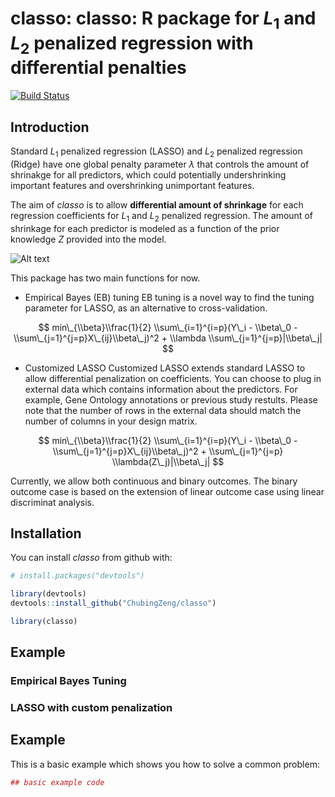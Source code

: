 
<!-- README.md is generated from README.Rmd. Please edit that file -->
classo: classo: R package for $L_1$ and $L_2$ penalized regression with differential penalties
==================================================================================
[![Build Status](https://travis-ci.org/ChubingZeng/classo.svg?branch=master)](https://travis-ci.org/ChubingZeng/classo)

Introduction
------------

Standard *L*<sub>1</sub> penalized regression (LASSO) and *L*<sub>2</sub> penalized regression (Ridge) have one global penalty parameter *λ* that controls the amount of shrinakge for all predictors, which could potentially undershrinking important features and overshrinking unimportant features.

The aim of *classo* is to allow **differential amount of shrinkage** for each regression coefficients for *L*<sub>1</sub> and *L*<sub>2</sub> penalized regression. The amount of shrinkage for each predictor is modeled as a function of the prior knowledge *Z* provided into the model.

![Alt text](/Users/chubingzeng/Desktop/objective.png)

This package has two main functions for now.

-   Empirical Bayes (EB) tuning
    EB tuning is a novel way to find the tuning parameter for LASSO, as an alternative to cross-validation.

$$ min\_{\\beta}\\frac{1}{2} \\sum\_{i=1}^{i=p}(Y\_i - \\beta\_0 - \\sum\_{j=1}^{j=p}X\_{ij}\\beta\_j)^2 + \\lambda \\sum\_{j=1}^{j=p}|\\beta\_j| $$

-   Customized LASSO
    Customized LASSO extends standard LASSO to allow differential penalization on coefficients. You can choose to plug in external data which contains information about the predictors. For example, Gene Ontology annotations or previous study restults. Please note that the number of rows in the external data should match the number of columns in your design matrix.

$$ min\_{\\beta}\\frac{1}{2} \\sum\_{i=1}^{i=p}(Y\_i - \\beta\_0 - \\sum\_{j=1}^{j=p}X\_{ij}\\beta\_j)^2 + \\sum\_{j=1}^{j=p} \\lambda(Z\_j)|\\beta\_j| $$

Currently, we allow both continuous and binary outcomes. The binary outcome case is based on the extension of linear outcome case using linear discriminat analysis.

Installation
------------

You can install *classo* from github with:

``` r
# install.packages("devtools")

library(devtools)
devtools::install_github("ChubingZeng/classo")

library(classo)
```

Example
-------

### Empirical Bayes Tuning

### LASSO with custom penalization

Example
-------

This is a basic example which shows you how to solve a common problem:

``` r
## basic example code
```
